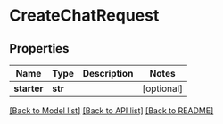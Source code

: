 # CreateChatRequest

## Properties
Name | Type | Description | Notes
------------ | ------------- | ------------- | -------------
**starter** | **str** |  | [optional] 

[[Back to Model list]](../README.md#documentation-for-models) [[Back to API list]](../README.md#documentation-for-api-endpoints) [[Back to README]](../README.md)

